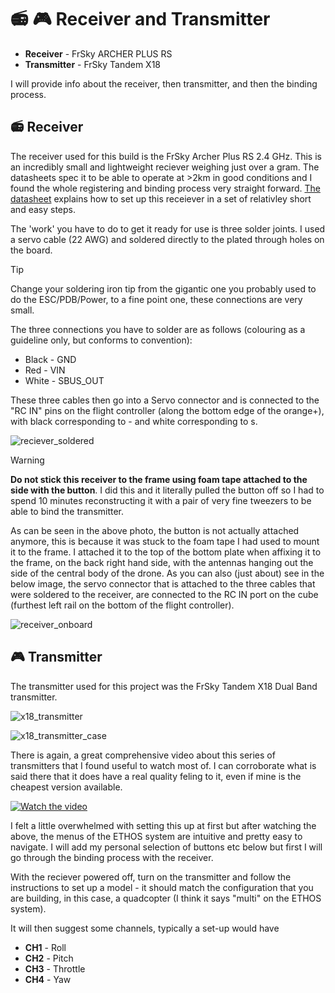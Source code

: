 # 📻 🎮  Receiver and Transmitter 

- **Receiver** - FrSky ARCHER PLUS RS
- **Transmitter** - FrSky Tandem X18

I will provide info about the receiver, then transmitter, and then the binding process.

## 📻 Receiver
The receiver used for this build is the FrSky Archer Plus RS 2.4 GHz. This is an incredibly small and lightweight reciever weighing just over a gram. The datasheets spec it to be able to operate at >2km in good conditions and I found the whole registering and binding process very straight forward. [The datasheet](https://www.frsky-rc.com/wp-content/uploads/Downloads/Amanual/ARCHER%20PLUS%20RS%20RS%20Mini%20Manual.pdf) explains how to set up this receiever in a set of relativley short and easy steps.

The 'work' you have to do to get it ready for use is three solder joints. I used a servo cable (22 AWG) and soldered directly to the plated through holes on the board.

> [!TIP]
> Change your soldering iron tip from the gigantic one you probably used to do the ESC/PDB/Power, to a fine point one, these connections are very small.

The three connections you have to solder are as follows (colouring as a guideline only, but conforms to convention):

- Black - GND
- Red - VIN
- White - SBUS_OUT

 These three cables then go into a Servo connector and is connected to the "RC IN" pins on the flight controller (along the bottom edge of the orange+), with black corresponding to - and white corresponding to s.

![reciever_soldered](https://github.com/user-attachments/assets/fd48d23a-7e68-48d3-b165-bca9f1a40a55)

> [!WARNING]
> **Do not stick this receiver to the frame using foam tape attached to the side with the button**. I did this and it literally pulled the button off so I had to spend 10 minutes reconstructing it with a pair of very fine tweezers to be able to bind the transmitter.

As can be seen in the above photo, the button is not actually attached anymore, this is because it was stuck to the foam tape I had used to mount it to the frame. I attached it to the top of the bottom plate when affixing it to the frame, on the back right hand side, with the antennas hanging out the side of the central body of the drone. As you can also (just about) see in the below image, the servo connector that is attached to the three cables that were soldered to the receiver, are connected to the RC IN port on the cube (furthest left rail on the bottom of the flight controller).

![receiver_onboard](https://github.com/user-attachments/assets/065384a2-1af9-4703-9a6b-8b6338f07f67)






## 🎮 Transmitter

The transmitter used for this project was the FrSky Tandem X18 Dual Band transmitter. 

![x18_transmitter](https://github.com/user-attachments/assets/04077540-5ebc-422b-8f45-79d357f510f8)

![x18_transmitter_case](https://github.com/user-attachments/assets/f2b5dc64-3e4e-4742-a701-c562b071ca1f)


There is again, a great comprehensive video about this series of transmitters that I found useful to watch most of. I can corroborate what is said there that it does have a real quality feling to it, even if mine is the cheapest version available.

[![Watch the video](https://img.youtube.com/vi/sJ-LwGSo7k8/0.jpg)](https://www.youtube.com/watch?v=sJ-LwGSo7k8)


I felt a little overwhelmed with setting this up at first but after watching the above, the menus of the ETHOS system are intuitive and pretty easy to navigate. I will add my personal selection of buttons etc below but first I will go through the binding process with the receiver.

With the reciever powered off, turn on the transmitter and follow the instructions to set up a model - it should match the configuration that you are building, in this case, a quadcopter (I think it says "multi" on the ETHOS system).

It will then suggest some channels, typically a set-up would have

- **CH1** - Roll
- **CH2** - Pitch
- **CH3** - Throttle
- **CH4** - Yaw


